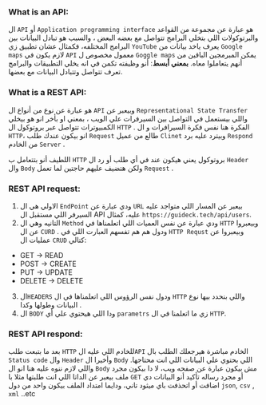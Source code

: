 ### What is an API:
ال `API` أو `Application programming interface` هو عبارة عن مجموعة من القواعد والبرتوكولات  اللي بتخلي البرامج تتواصل مع بعضه البعض ، والسبب هو تبادل البيانات بين البرامج المختلفه، فكمثال عشان تطبيق زي  `YouTube` يعرف ياخد بيانات من `Google maps` لازم يكون في `API` معمول مخصوص ل `Goggle maps` يمكن المبرمجين الباقين من أنهم يتعاملوا معاه.
**بمعني أبسط**: أنو وظيفته تكمن في انه يخلي التطبيقات والبرامج تعرف تتواصل وتتبادل البيانات مع بعضها.

### What is a REST API:
هو عبارة عن نوع من أنواع ال `API` وبيعبر عن `Representational State Transfer`  واللي بيستعمل في التواصل بين السيرفرات علي الويب ، بمعني او بأخر انو هو بيخلي الكمبيوترات تتواصل عبر بروتوكول ال `HTTP` .
الفكرة هنا نفس فكرة السيرافرات و ال `HTTP`، انو بيكون عندك طلب `Request` طالع من عميل `Clinet` وبيترد عليه برد `Respond` من الخادم `Server` .

اللطيف أنو بتتعامل ب `HTTP` بروتوكول يعني هيكون عند في أي طلب أو رد ال `Header` وال `Body` ولكن هتضيف عليهم حاجتين لما تعمل `Request` .
### REST API request:
1.  الاولي هي ال `EndPoint` ودي عبارة عن `URL` بيعبر عن المسار اللي متواجد عليه السيرفر اللي مستقبل ال API عليه، كمثال `https://guideck.tech/api/users`.
2.  التانيه وهي ال `Method` ودي عبارة عن نفس العميات اللي اتعلمناها في `HTTP` وبيعبروا عن ال `CURD` .
ودول هم هم تفسهم العبارت اللي في `HTTP Requst` وبيعبروا عن عمليات  ال `CRUD` كتالي:
- GET -> READ
- POST -> CREATE
- PUT -> UPDATE
- DELETE -> DELETE
3.  ال`HEADERS` ودول نفس الرؤوس اللي اتعلمناها في ال `HTTP` واللي بنحدد بيها نوع البيانات وطولها وكدا .
4. ال `BODY` ودا اللي هيحتوي علي أي `parametrs` زي ما اتعلمنا في ال `HTTP`.
### REST API respond:
بعد ما بتبعت طلب `HTTP` للخادم اللي عليه ال`API` الخادم مباشرة هيرجعلك الطلب بال `Status code` وال `Header` وأخيرا ال `Body` اللي بحتوي علي البيانات اللي انت محتاجها.
واللي لازم ننوه عليه هنا انو ال `Body` مش بيكون عبارة عن صفحه ويب، لا دا بيكون مجرد ملف بيعبر عن الداتا اللي انت طلبتها مثلا با `GET` أو مجرد رساله تأكيد أنو البيانات دي اضافت أو اتحذفت باي ميثود تاني، ودايما امتداد الملف بيكون واحد من دول
`json`, `csv` , `xml` ..etc


